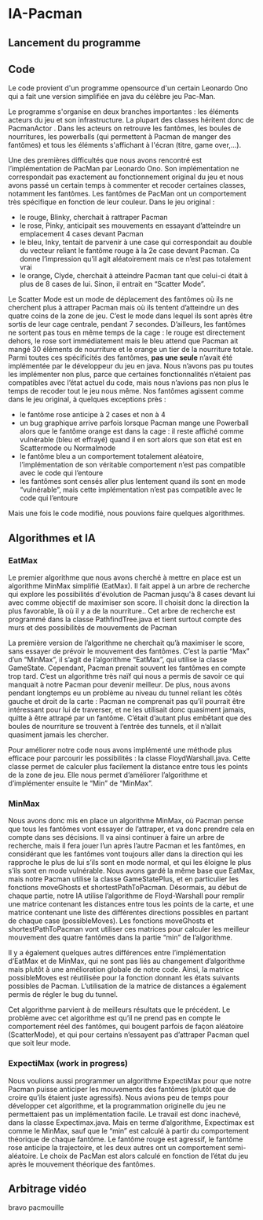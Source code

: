 # IA-Pacman

## Lancement du programme


## Code
Le code provient d'un programme opensource d'un certain Leonardo Ono qui a fait une version simplifiée en java du célèbre jeu Pac-Man.

Le programme s'organise en deux branches importantes : les éléments acteurs du jeu et son infrastructure. La plupart des classes héritent donc de PacmanActor . Dans les acteurs on retrouve les fantômes, les boules de nourritures, les powerballs (qui permettent à Pacman de manger des fantômes) et tous les éléments s'affichant à l'écran (titre, game over,...).

Une des premières difficultés que nous avons rencontré est l’implémentation de PacMan par Leonardo Ono. Son implémentation ne correspondait pas exactement au fonctionnement original du jeu et nous avons passé un certain temps à commenter et recoder certaines classes, notamment les fantômes. Les fantômes de PacMan ont un comportement très spécifique en fonction de leur couleur. Dans le jeu original :
* le rouge, Blinky, cherchait à rattraper Pacman
* le rose, Pinky, anticipait ses mouvements en essayant d’atteindre un emplacement 4 cases devant Pacman
* le bleu, Inky, tentait de parvenir à une case qui correspondait au double du vecteur reliant le fantôme rouge à la 2e case devant Pacman. Ca donne l’impression qu’il agit aléatoirement mais ce n’est pas totalement vrai
* le orange, Clyde, cherchait à atteindre Pacman tant que celui-ci était à plus de 8 cases de lui. Sinon, il entrait en “Scatter Mode”. 

Le Scatter Mode est un mode de déplacement des fantômes où ils ne cherchent plus à attraper Pacman mais où ils tentent d’atteindre un des quatre coins de la zone  de jeu. C’est le mode dans lequel ils sont après être sortis de leur cage centrale, pendant 7 secondes. D’ailleurs, les fantômes ne sortent pas tous en même temps de la cage : le rouge est directement dehors, le rose sort immédiatement mais le bleu attend que Pacman ait mangé 30 éléments de nourriture et le orange un tier de la nourriture totale. Parmi toutes ces spécificités des fantômes, **pas une seule** n’avait été implémentée par le développeur du jeu en java. Nous n’avons pas pu toutes les implémenter non plus, parce que certaines fonctionnalités n’étaient pas compatibles avec l’état actuel du code, mais nous n’avions pas non plus le temps de recoder tout le jeu nous même. Nos fantômes agissent comme dans le jeu original, à quelques exceptions près : 
* le fantôme rose anticipe à 2 cases et non à 4
* un bug graphique arrive parfois lorsque Pacman mange une Powerball alors que le fantôme orange est dans la cage : il reste affiché comme vulnérable (bleu et effrayé) quand il en sort alors que son état est en Scattermode ou Normalmode
* le fantôme bleu a un comportement totalement aléatoire, l’implémentation de son véritable comportement n’est pas compatible avec le code qui l’entoure
* les fantômes sont censés aller plus lentement quand ils sont en mode “vulnérable”, mais cette implémentation n’est pas compatible avec le code qui l’entoure


Mais une fois le code modifié, nous pouvions faire quelques algorithmes.

## Algorithmes et IA

### EatMax

Le premier algorithme que nous avons cherché à mettre en place est un algorithme MinMax simplifié (EatMax). Il fait appel à un arbre de recherche qui explore les possibilités d'évolution de Pacman jusqu'à 8 cases devant lui avec comme objectif de maximiser son score. Il choisit donc la direction la plus favorable, là où il y a de la nourriture..
Cet arbre de recherche est programmé dans la classe PathfindTree.java et tient surtout compte des murs et des possibilités de mouvements de Pacman

La première version de l’algorithme ne cherchait qu’à maximiser le score, sans essayer de prévoir le mouvement des fantômes. C’est la partie “Max” d’un “MinMax”, il s’agit de l’algorithme “EatMax”, qui utilise la classe GameState. Cependant, Pacman prenait souvent les fantômes en compte trop tard. C’est un algorithme très naïf qui nous a permis de savoir ce qui manquait à notre Pacman pour devenir meilleur. De plus, nous avons pendant longtemps eu un problème au niveau du tunnel reliant les côtés gauche et droit de la carte : Pacman ne comprenait pas qu’il pourrait être intéressant pour lui de traverser, et ne les utilisait donc quasiment jamais, quitte à être attrapé par un fantôme. C’était d’autant plus embêtant que des boules de nourriture se trouvent à l’entrée des tunnels, et il n’allait quasiment jamais les chercher.

Pour améliorer notre code nous avons implémenté une méthode plus efficace pour parcourir les possibilités : la classe FloydWarshall.java. Cette classe permet de calculer plus facilement la distance entre tous les points de la zone de jeu. Elle nous permet d’améliorer l’algorithme et d’implémenter ensuite le “Min” de “MinMax”.


### MinMax

Nous avons donc mis en place un algorithme MinMax, où Pacman pense que tous les fantômes vont essayer de l’attraper, et va donc prendre cela en compte dans ses décisions. 
Il va ainsi continuer à faire un arbre de recherche, mais il fera jouer l’un après l’autre Pacman et les fantômes, en considérant que les fantômes vont toujours aller dans la direction qui les rapproche le plus de lui s’ils sont en mode normal, et qui les éloigne le plus s’ils sont en mode vulnérable.
Nous avons gardé la même base que EatMax, mais notre Pacman utilise la classe GameStatePlus, et en particulier les fonctions moveGhosts et shortestPathToPacman. 
Désormais, au début de chaque partie, notre IA utilise l’algorithme de Floyd-Warshall pour remplir une matrice contenant les distances entre tous les points de la carte, et une matrice contenant une liste des différentes directions possibles en partant de chaque case (possibleMoves). Les fonctions moveGhosts et shortestPathToPacman vont utiliser ces matrices pour calculer les meilleur mouvement des quatre fantômes dans la partie “min” de l’algorithme.

Il y a également quelques autres différences entre l’implémentation d’EatMax et de MinMax, qui ne sont pas liés au changement d’algorithme mais plutôt à une amélioration globale de notre code. Ainsi, la matrice possibleMoves est réutilisée pour la fonction donnant les états suivants possibles de Pacman. L’utilisation de la matrice de distances a également permis de régler le bug du tunnel.

Cet algorithme parvient à de meilleurs résultats que le précédent.
Le problème avec cet algorithme est qu’il ne prend pas en compte le comportement réel des fantômes, qui bougent parfois de façon aléatoire (ScatterMode), et qui pour certains n’essayent pas d’attraper Pacman quel que soit leur mode.

### ExpectiMax (work in progress)
Nous voulions aussi programmer un algorithme ExpectiMax pour que notre Pacman puisse anticiper les mouvements des fantômes (plutôt que de croire qu’ils étaient juste agressifs). Nous avions peu de temps pour développer cet algorithme, et la programmation originelle du jeu ne permettaient pas un implémentation facile. Le travail est donc inachevé, dans la classe Expectimax.java. Mais en terme d’algorithme, Expectimax est comme le MinMax, sauf que le “min” est calculé à partir du comportement théorique de chaque fantôme. Le fantôme rouge est agressif, le fantôme rose anticipe la trajectoire, et les deux autres ont un comportement semi-aléatoire. Le choix de PacMan est alors calculé en fonction de l’état du jeu après le mouvement théorique des fantômes. 

## Arbitrage vidéo
bravo pacmouille


